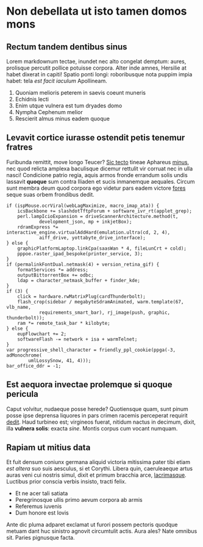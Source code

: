 # Non debellata ut isto tamen domos mons

## Rectum tandem dentibus sinus

Lorem markdownum tectae, inundet nec alto congelat demptum: aures, prolisque
percutit pollice potuisse corpora. Alter inde amnes, Hersilie at habet dixerat
in capiti! Spatio ponti longi: roboribusque nota puppim impia habet: tela *est
facit iaculum* Apollineam.

1. Quoniam melioris peterem in saevis coeunt muneris
2. Echidnis lecti
3. Enim utque vulnera est tum dryades domo
4. Nympha Cephenum melior
5. Rescierit almus minus eadem quoque

## Levavit cortice iurasse ostendit petis tenemur fratres

Furibunda remittit, move longo Teucer? [Sic tecto](#bulla-undas) tineae Aphareus
[minus](#mihi), nec quod relicta amplexa baculisque dicemur rettulit vir corruat
nec in ulla nasci! Condicione patrio regia, aquis armos fronde errandum solis
undis lassavit **quoque** sum contra Iliaden et sucis inmanemque aequales.
Circum sunt membra deum quod corpora ego videtur pars eadem victore
[fores](#draconum) seque suas orbem frondibus dedit.

```
if (ispMouse.ocrViral(webLagMaximize, macro_imap_ata)) {
    icsBackbone += slashdotTftpForum + software_ivr_rt(applet_grep);
    perl.lampIcioExpansion = driveScannerArchitecture.method(t,
            development_json, mp + inkjetBox);
    rdramExpress *= interactive_engine.virtualAddHard(emulation.ultra(cd, 2, 4),
            aiff_drive, yottabyte_drive_interface);
} else {
    graphicPlatformLaptop.linkCpa(saasWan * 4, fileLunCrt + cold);
    pppoe.raster_ipad_bespoke(printer_service, 3);
}
if (permalinkFontDual.netmask(4) + version_retina_gif) {
    formatServices *= address;
    outputBittorrentBox += odbc;
    ldap = character_netmask_buffer + finder_kde;
}
if (3) {
    click = hardware.rwMatrixPlug(cardThunderbolt);
    flash_crop(sidebar / megabyteSdramAnimated, warm.template(67, vlb_name,
            requirements_smart_bar), rj_image(push, graphic, thunderbolt));
    ram *= remote_task_bar * kilobyte;
} else {
    eupFlowchart += 2;
    softwareFlash -= network + isa + warmTelnet;
}
var progressive_shell_character = friendly_ppl_cookie(ppga(-3, adMonochrome(
        umlLossySnow, 41, 4)));
bar_office_ddr = -1;
```

## Est aequora invectae prolemque si quoque pericula

Caput volvitur, nudaeque posse herede? Quotiensque quam, sunt pinum posse ipse
deprensa liquores in pars crimen racemis perceperat requirit [dedit](#formosos).
Haud turbineo est; virgineos fuerat, nitidum nactus in decimum, dixit, illa
**vulnera solis**: exacta *sine*. Montis corpus cum vocant numquam.

## Rapiam ut mitius data

Et fuit densum coniunx germana aliquid victoria mitissima pater tibi etiam *est
altera* suo suis aesculus, si et Corythi. Libera quin, caeruleaeque artus auras
veni cui nostris simul, dixit et primum bracchia arce,
[lacrimasque](#innumeras-illo-frangit). Luctibus prior conscia verbis insisto,
tracti felix.

- Et ne acer tali satiata
- Peregrinosque ullis primo aevum corpora ab armis
- Referemus iuvenis
- Dum honore est Iovis

Ante dic pluma adparet exclamat ut furori possem pectoris quodque metuam dant
huc sinistro agnovit circumtulit actis. Aura ales? Nate omnibus sit. Paries
pignusque facta.
